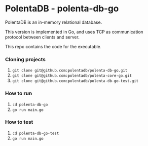 # PolentaDB - polenta-db-go

PolentaDB is an in-memory relational database. 

This version is implemented in Go, and uses TCP as communication protocol between clients and server.

This repo contains the code for the executable.

### Cloning projects

1. ```git clone git@github.com:polentadb/polenta-db-go.git```
2. ```git clone git@github.com:polentadb/polenta-core-go.git```
3. ```git clone git@github.com:polentadb/polenta-db-go-test.git```

### How to run 

1. ```cd polenta-db-go```
2. ```go run main.go```

### How to test

1. ```cd polenta-db-go-test```
2. ```go run main.go```